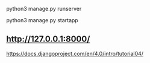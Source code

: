 python3 manage.py runserver

python3 manage.py startapp <name>


## http://127.0.0.1:8000/


https://docs.djangoproject.com/en/4.0/intro/tutorial04/